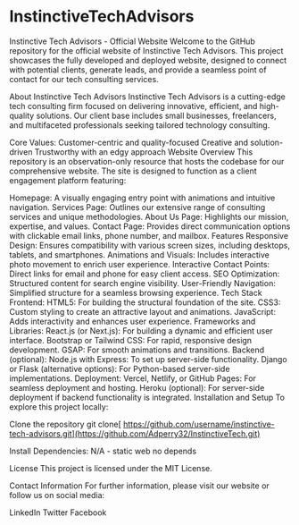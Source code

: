 # InstinctiveTechAdvisors
Instinctive Tech Advisors - Official Website Welcome to the GitHub repository for the official website of Instinctive Tech Advisors. This project showcases the fully developed and deployed website, designed to connect with potential clients, generate leads, and provide a seamless point of contact for our tech consulting services.

About Instinctive Tech Advisors Instinctive Tech Advisors is a cutting-edge tech consulting firm focused on delivering innovative, efficient, and high-quality solutions. Our client base includes small businesses, freelancers, and multifaceted professionals seeking tailored technology consulting.

Core Values: Customer-centric and quality-focused Creative and solution-driven Trustworthy with an edgy approach Website Overview This repository is an observation-only resource that hosts the codebase for our comprehensive website. The site is designed to function as a client engagement platform featuring:

Homepage: A visually engaging entry point with animations and intuitive navigation. Services Page: Outlines our extensive range of consulting services and unique methodologies. About Us Page: Highlights our mission, expertise, and values. Contact Page: Provides direct communication options with clickable email links, phone number, and mailbox. Features Responsive Design: Ensures compatibility with various screen sizes, including desktops, tablets, and smartphones. Animations and Visuals: Includes interactive photo movement to enrich user experience. Interactive Contact Points: Direct links for email and phone for easy client access. SEO Optimization: Structured content for search engine visibility. User-Friendly Navigation: Simplified structure for a seamless browsing experience. Tech Stack Frontend: HTML5: For building the structural foundation of the site. CSS3: Custom styling to create an attractive layout and animations. JavaScript: Adds interactivity and enhances user experience. Frameworks and Libraries: React.js (or Next.js): For building a dynamic and efficient user interface. Bootstrap or Tailwind CSS: For rapid, responsive design development. GSAP: For smooth animations and transitions. Backend (optional): Node.js with Express: To set up server-side functionality. Django or Flask (alternative options): For Python-based server-side implementations. Deployment: Vercel, Netlify, or GitHub Pages: For seamless deployment and hosting. Heroku (optional): For server-side deployment if backend functionality is integrated. Installation and Setup To explore this project locally:

Clone the repository
git clone[ https://github.com/username/instinctive-tech-advisors.git](https://github.com/Adperry32/InstinctiveTech.git)

Install Dependencies:
N/A - static web no depends

License This project is licensed under the MIT License.

Contact Information For further information, please visit our website or follow us on social media:

LinkedIn Twitter Facebook


